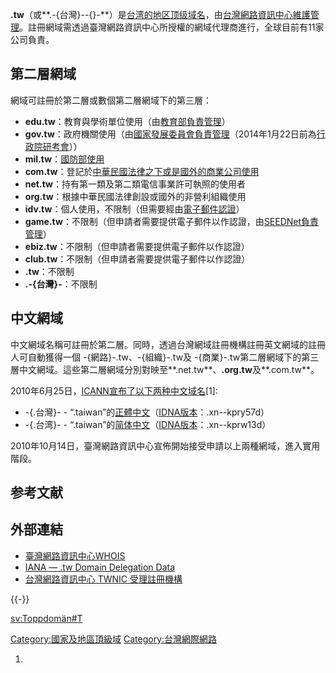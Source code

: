 **.tw**（或**.-{台灣}--{}-**）是[台湾的](https://zh.wikipedia.org/wiki/台湾 "wikilink")[地区顶级域名](https://zh.wikipedia.org/wiki/國家和地區頂級域名 "wikilink")，由[台灣網路資訊中心維護管理](../Page/台灣網路資訊中心.md "wikilink")。註冊網域需透過臺灣網路資訊中心所授權的網域代理商進行，全球目前有11家公司負責。

## 第二層網域

網域可註冊於第二層或數個第二層網域下的第三層：

  - **edu.tw**：教育與學術單位使用（由[教育部負責管理](../Page/中華民國教育部.md "wikilink")）
  - **gov.tw**：政府機關使用（由[國家發展委員會負責管理](https://zh.wikipedia.org/wiki/國家發展委員會 "wikilink")（2014年1月22日前為[行政院研考會](https://zh.wikipedia.org/wiki/行政院研究發展考核委員會 "wikilink")））
  - **mil.tw**：[國防部使用](https://zh.wikipedia.org/wiki/中華民國國防部 "wikilink")
  - **com.tw**：登記於[中華民國法律之下或是國外的商業公司使用](../Page/中華民國法律.md "wikilink")
  - **net.tw**：持有第一類及第二類電信事業許可執照的使用者
  - **org.tw**：根據中華民國法律創設或國外的非營利組織使用
  - **idv.tw**：個人使用，不限制（但需要經由[電子郵件認證](../Page/电子邮件.md "wikilink")）
  - **game.tw**：不限制（但申請者需要提供電子郵件以作認證，由[SEEDNet負責管理](https://zh.wikipedia.org/wiki/SEEDNet "wikilink")）
  - **ebiz.tw**：不限制（但申請者需要提供電子郵件以作認證）
  - **club.tw**：不限制（但申請者需要提供電子郵件以作認證）
  - **.tw**：不限制
  - **.-{台灣}-**：不限制

## 中文網域

中文網域名稱可註冊於第二層。同時，透過台灣網域註冊機構註冊英文網域的註冊人可自動獲得一個 -{網路}-.tw、-{組織}-.tw及
-{商業}-.tw第二層網域下的第三層中文網域。這些第二層網域分別對映至**.net.tw**、**.org.tw**及**.com.tw**。

2010年6月25日，[ICANN宣布了以下两种中文域名](../Page/互联网名称与数字地址分配机构.md "wikilink")\[1\]:

  - \-{.台灣}- -
    “.taiwan”的[正體中文](https://zh.wikipedia.org/wiki/正體中文 "wikilink")（[IDNA版本](https://zh.wikipedia.org/wiki/IDNA "wikilink")：.xn--kpry57d）
  - \-{.台湾}- -
    “.taiwan”的[简体中文](https://zh.wikipedia.org/wiki/简体中文 "wikilink")（[IDNA版本](https://zh.wikipedia.org/wiki/IDNA "wikilink")：.xn--kprw13d）

2010年10月14日，臺灣網路資訊中心宣佈開始接受申請以上兩種網域，進入實用階段。

## 参考文献

## 外部連結

  - [臺灣網路資訊中心WHOIS](http://whois.twnic.net.tw/)
  - [IANA — .tw Domain Delegation
    Data](http://www.iana.org/root-whois/tw.htm)
  - [台灣網路資訊中心 TWNIC
    受理註冊機構](https://www.twnic.net.tw/dnservice_company_intro.php)

{{-}}

[sv:Toppdomän\#T](https://zh.wikipedia.org/wiki/sv:Toppdomän#T "wikilink")

[Category:國家及地區頂級域](https://zh.wikipedia.org/wiki/Category:國家及地區頂級域 "wikilink")
[Category:台灣網際網路](https://zh.wikipedia.org/wiki/Category:台灣網際網路 "wikilink")

1.